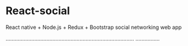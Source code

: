 # React-social
React native + Node.js + Redux + Bootstrap social networking web app

.....................................................................................
................